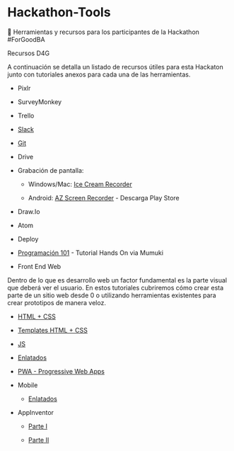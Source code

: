 # Hackathon-Tools
:rocket: Herramientas y recursos para los participantes de la Hackathon #ForGoodBA

Recursos D4G

A continuación se detalla un listado de recursos útiles para esta Hackaton junto con tutoriales anexos para cada una de las herramientas.

* Pixlr

* SurveyMonkey

* Trello

* [Slack](https://docs.google.com/document/d/1Hqo8dWkpPcJHsWre1I7omsJRXsUx4yAHeKl043c4njI/edit?usp=sharing)

* [Git](https://drive.google.com/open?id=19OMhGx0o9Ytr5_aVaNmoECzTglbl6LzNNNGFsiLN1nQ)

* Drive

* Grabación de pantalla:

    * Windows/Mac: [Ice Cream Recorder](https://drive.google.com/open?id=1QDJLnwIySYQLWLMOFN_fvD_HM4LUbGtCslFGOnkYXPQ)

    * Android: [AZ Screen Recorder](https://play.google.com/store/apps/details?id=com.hecorat.screenrecorder.free&hl=es_419) - Descarga Play Store

* Draw.Io

* Atom

* Deploy

* [Programación 101](https://mumuki.io/chapters/6-fundamentos) - Tutorial Hands On via Mumuki

* Front End Web

Dentro de lo que es desarrollo web un factor fundamental es la parte visual que deberá ver el usuario. En estos tutoriales cubriremos cómo crear esta parte de un sitio web desde 0 o utilizando herramientas existentes para crear prototipos de manera veloz.

* [HTML + CSS](https://drive.google.com/open?id=1Q8mRFfj0Kagb85Oa2XjfMCuaVj7pd0i0ngKMIyCjFz0)

* [Templates HTML + CSS](https://drive.google.com/open?id=1XcicR6x9H8vxvKLe68Sbrq6oJdH9iQMvGt0_DUtLb88)

* [JS](https://drive.google.com/open?id=1-pKa_h2a1KDbIthGPqvn664wl6BrkzDu-zaizIZzmWQ)

* [Enlatados](https://drive.google.com/open?id=1baHgssKS2eD2jMXomSYHpsXOkRLOy_iK8mQfdHaStII)

* [PWA - Progressive Web Apps](https://drive.google.com/open?id=1tz-AZb8Cgjt2hCdHCUijDV_hlwDgR5M_D8DGCiJ6mqw)

* Mobile

    * [Enlatados](https://drive.google.com/open?id=1DInfPFMH1rVsih2PmuPH26ZtFDR0th-CE3mC85CyPvo) 

* AppInventor

    * [Parte I](https://drive.google.com/open?id=1qdHG0gn1e1SQYzrwdVgpKvRCaaI--BLeOeC0GFPYw1o)

    * [Parte II](https://drive.google.com/open?id=1KzSsiUnqW198_uB87-xW_LySJKMgzHsRth_uYtAeYbc)

